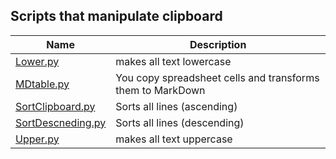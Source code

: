 ## Scripts that manipulate clipboard

| Name | Description |
|---|---|
| [Lower.py](https://github.com/hoolies/Python/blob/main/Functions/Clipboard%20Manipulation/Lower.py) | makes all text lowercase |
| [MDtable.py](https://github.com/hoolies/Python/blob/main/Functions/Clipboard%20Manipulation/MDtable.py) | You copy spreadsheet cells and transforms them to MarkDown |
| [SortClipboard.py](https://github.com/hoolies/Python/blob/main/Functions/Clipboard%20Manipulation/SortClipboard.py) | Sorts all lines (ascending) |
| [SortDescneding.py](https://github.com/hoolies/Python/blob/main/Functions/Clipboard%20Manipulation/SortDescending.py) | Sorts all lines (descending) |
| [Upper.py](https://github.com/hoolies/Python/blob/main/Functions/Clipboard%20Manipulation/Upper) | makes all text uppercase |

